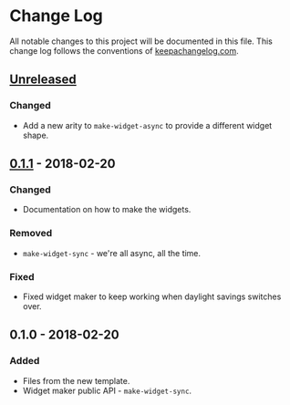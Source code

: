 # Change Log
All notable changes to this project will be documented in this file. This change log follows the conventions of [keepachangelog.com](http://keepachangelog.com/).

## [Unreleased]
### Changed
- Add a new arity to `make-widget-async` to provide a different widget shape.

## [0.1.1] - 2018-02-20
### Changed
- Documentation on how to make the widgets.

### Removed
- `make-widget-sync` - we're all async, all the time.

### Fixed
- Fixed widget maker to keep working when daylight savings switches over.

## 0.1.0 - 2018-02-20
### Added
- Files from the new template.
- Widget maker public API - `make-widget-sync`.

[Unreleased]: https://github.com/your-name/splice/compare/0.1.1...HEAD
[0.1.1]: https://github.com/your-name/splice/compare/0.1.0...0.1.1
